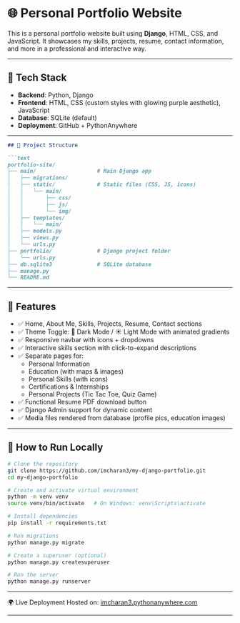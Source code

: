 # 🌐 Personal Portfolio Website

This is a personal portfolio website built using **Django**, HTML, CSS, and JavaScript. It showcases my skills, projects, resume, contact information, and more in a professional and interactive way.

---

## 🔧 Tech Stack

- **Backend**: Python, Django
- **Frontend**: HTML, CSS (custom styles with glowing purple aesthetic), JavaScript
- **Database**: SQLite (default)
- **Deployment**: GitHub + PythonAnywhere

---
```markdown
## 📁 Project Structure

```text
portfolio-site/
├── main/                   # Main Django app
│   ├── migrations/
│   ├── static/             # Static files (CSS, JS, icons)
│   │   └── main/
│   │       ├── css/
│   │       ├── js/
│   │       └── img/
│   ├── templates/
│   │   └── main/
│   ├── models.py
│   ├── views.py
│   └── urls.py
├── portfolio/              # Django project folder
│   └── urls.py
├── db.sqlite3              # SQLite database
├── manage.py
└── README.md
```
---

## 🧠 Features

- ✅ Home, About Me, Skills, Projects, Resume, Contact sections
- ✅ Theme Toggle: 🌙 Dark Mode / ☀️ Light Mode with animated gradients
- ✅ Responsive navbar with icons + dropdowns
- ✅ Interactive skills section with click-to-expand descriptions
- ✅ Separate pages for:
  - Personal Information
  - Education (with maps & images)
  - Personal Skills (with icons)
  - Certifications & Internships
  - Personal Projects (Tic Tac Toe, Quiz Game)
- ✅ Functional Resume PDF download button
- ✅ Django Admin support for dynamic content
- ✅ Media files rendered from database (profile pics, education images)

---

## 🚀 How to Run Locally

```bash
# Clone the repository
git clone https://github.com/imcharan3/my-django-portfolio.git
cd my-django-portfolio

# Create and activate virtual environment
python -m venv venv
source venv/bin/activate   # On Windows: venv\Scripts\activate

# Install dependencies
pip install -r requirements.txt

# Run migrations
python manage.py migrate

# Create a superuser (optional)
python manage.py createsuperuser

# Run the server
python manage.py runserver
```

---

🌍 Live Deployment Hosted on: [imcharan3.pythonanywhere.com](https://imcharan3.pythonanywhere.com)


---


